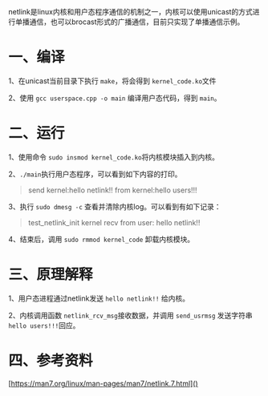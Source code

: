 netlink是linux内核和用户态程序通信的机制之一，内核可以使用unicast的方式进行单播通信，也可以brocast形式的广播通信，目前只实现了单播通信示例。

# 一、编译

1、在unicast当前目录下执行 `make`，将会得到 `kernel_code.ko`文件

2、使用 `gcc userspace.cpp -o main`  编译用户态代码，得到 `main`。

# 二、运行

1、使用命令 `sudo insmod kernel_code.ko`将内核模块插入到内核。

2、`./main`执行用户态程序，可以看到如下内容的打印。

> send kernel:hello netlink!!
> from kernel:hello users!!!

3、执行 `sudo dmesg -c` 查看并清除内核log。可以看到有如下记录：

> test_netlink_init
> kernel recv from user: hello netlink!!

4、结束后，调用 `sudo rmmod kernel_code` 卸载内核模块。

# 三、原理解释

1、用户态进程通过netlink发送 `hello netlink!!` 给内核。

2、内核调用函数 `netlink_rcv_msg`接收数据，并调用 `send_usrmsg` 发送字符串 `hello users!!!`回应。

# 四、参考资料

[https://man7.org/linux/man-pages/man7/netlink.7.html]()
